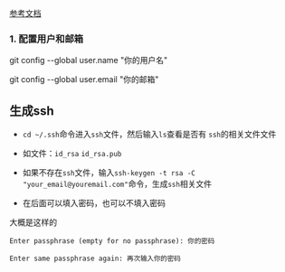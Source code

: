 [参考文档](https://www.cnblogs.com/superGG1990/p/6844952.html)

### 1. 配置用户和邮箱

  git config --global user.name "你的用户名"
  
  git config --global user.email "你的邮箱"
  
 ## 生成ssh
 
 * `cd ~/.ssh`命令进入`ssh`文件，然后输入`ls`查看是否有 `ssh`的相关文件文件
 
  * 如文件：`id_rsa`  `id_rsa.pub`
 
 * 如果不存在`ssh`文件，输入`ssh-keygen -t rsa -C "your_email@youremail.com"`命令，生成`ssh`相关文件
 
  * 在后面可以填入密码，也可以不填入密码
  
 大概是这样的
 
```
Enter passphrase (empty for no passphrase): 你的密码

Enter same passphrase again: 再次输入你的密码
```
